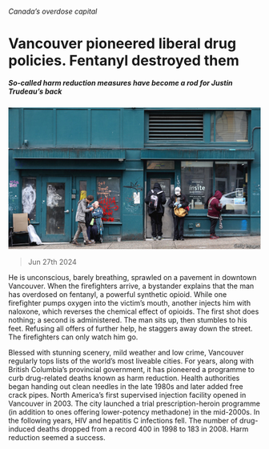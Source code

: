 ###### Canada’s overdose capital

# Vancouver pioneered liberal drug policies. Fentanyl destroyed them 

##### So-called harm reduction measures have become a rod for Justin Trudeau’s back 

![image](images/20240629_AMP002.jpg) 

> Jun 27th 2024 

He is unconscious, barely breathing, sprawled on a pavement in downtown Vancouver. When the firefighters arrive, a bystander explains that the man has overdosed on fentanyl, a powerful synthetic opioid. While one firefighter pumps oxygen into the victim’s mouth, another injects him with naloxone, which reverses the chemical effect of opioids. The first shot does nothing; a second is administered. The man sits up, then stumbles to his feet. Refusing all offers of further help, he staggers away down the street. The firefighters can only watch him go. 

Blessed with stunning scenery, mild weather and low crime, Vancouver regularly tops lists of the world’s most liveable cities. For years, along with British Columbia’s provincial government, it has pioneered a programme to curb drug-related deaths known as harm reduction. Health authorities began handing out clean needles in the late 1980s and later added free crack pipes. North America’s first supervised injection facility opened in Vancouver in 2003. The city launched a trial prescription-heroin programme (in addition to ones offering lower-potency methadone) in the mid-2000s. In the following years, HIV and hepatitis C infections fell. The number of drug-induced deaths dropped from a record 400 in 1998 to 183 in 2008. Harm reduction seemed a success. 


